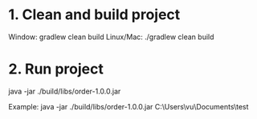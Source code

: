 # 1. Clean and build project
Window: gradlew clean build
Linux/Mac: ./gradlew clean build

# 2. Run project
java -jar ./build/libs/order-1.0.0.jar <input-folder>

Example: java -jar ./build/libs/order-1.0.0.jar C:\Users\vu\Documents\test